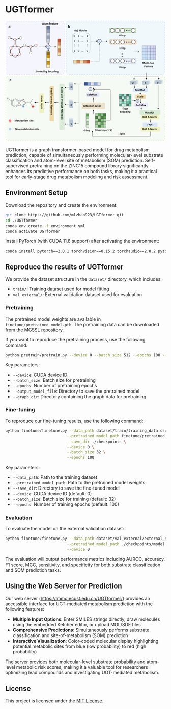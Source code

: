 # UGTformer

![UGTformer](UGTformer.png)

UGTformer is a graph transformer-based model for drug metabolism prediction, capable of simultaneously performing molecular-level substrate classification and atom-level site of metabolism (SOM) prediction. Self-supervised pretraining on the ZINC15 compound library significantly enhances its predictive performance on both tasks, making it a practical tool for early-stage drug metabolism modeling and risk assessment.

## Environment Setup

Download the repository and create the environment:

```bash
git clone https://github.com/mlzhan923/UGTformer.git
cd ./UGTformer
conda env create -f environment.yml
conda activate UGTformer
```

Install PyTorch (with CUDA 11.8 support) after activating the environment:

```bash
conda install pytorch==2.0.1 torchvision==0.15.2 torchaudio==2.0.2 pytorch-cuda=11.8 -c pytorch -c nvidia
```

## Reproduce the results of UGTformer

We provide the dataset structure in the `dataset/` directory, which includes:
- `train/`: Training dataset used for model fitting
- `val_external/`: External validation dataset used for evaluation

### Pretraining

The pretrained model weights are available in `finetune/pretrained_model.pth`. The pretraining data can be downloaded from the [MGSSL repository](https://github.com/zaixizhang/MGSSL/tree/main/motif_based_pretrain/data/zinc).

If you want to reproduce the pretraining process, use the following command:

```bash
python pretrain/pretrain.py --device 0 --batch_size 512 --epochs 100 --output_model_file ./pretrained_models/ --graph_dir graph_data
```

Key parameters:
- `--device`: CUDA device ID
- `--batch_size`: Batch size for pretraining
- `--epochs`: Number of pretraining epochs
- `--output_model_file`: Directory to save the pretrained model
- `--graph_dir`: Directory containing the graph data for pretraining

### Fine-tuning

To reproduce our fine-tuning results, use the following command:

```bash
python finetune/finetune.py --data_path dataset/train/training_data.csv \
                           --pretrained_model_path finetune/pretrained_model.pth \
                           --save_dir ./checkpoints \
                           --device 0 \
                           --batch_size 32 \
                           --epochs 100
```

Key parameters:
- `--data_path`: Path to the training dataset
- `--pretrained_model_path`: Path to the pretrained model weights
- `--save_dir`: Directory to save the fine-tuned model
- `--device`: CUDA device ID (default: 0)
- `--batch_size`: Batch size for training (default: 32)
- `--epochs`: Number of training epochs (default: 100)

### Evaluation

To evaluate the model on the external validation dataset:

```bash
python finetune/finetune.py --data_path dataset/val_external/external_data.csv \
                           --pretrained_model_path ./checkpoints/model.pth \
                           --device 0 
```

The evaluation will output performance metrics including AUROC, accuracy, F1 score, MCC, sensitivity, and specificity for both substrate classification and SOM prediction tasks.

## Using the Web Server for Prediction

Our web server (https://lmmd.ecust.edu.cn/UGTformer/) provides an accessible interface for UGT-mediated metabolism prediction with the following features:

- **Multiple Input Options**: Enter SMILES strings directly, draw molecules using the embedded Ketcher editor, or upload MOL/SDF files
- **Comprehensive Predictions**: Simultaneously performs substrate classification and site-of-metabolism (SOM) prediction
- **Interactive Visualization**: Color-coded molecular display highlighting potential metabolic sites from blue (low probability) to red (high probability)

The server provides both molecular-level substrate probability and atom-level metabolic risk scores, making it a valuable tool for researchers optimizing lead compounds and investigating UGT-mediated metabolism.

## License

This project is licensed under the [MIT License](LICENSE).
